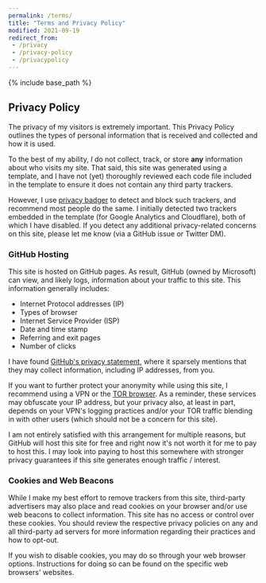```yaml
---
permalink: /terms/
title: "Terms and Privacy Policy"
modified: 2021-09-19
redirect_from:
 - /privacy
 - /privacy-policy
 - /privacypolicy
---
```


{% include base_path %}

## Privacy Policy

The privacy of my visitors is extremely important. This Privacy Policy outlines the types of personal information that is received and collected and how it is used.

To the best of my ability, _I_ do not collect, track, or store **any** information about who visits my site. That said, this site was generated using a template, and I have not (yet) thoroughly reviewed each code file included in the template to ensure it does not contain any third party trackers. 

However, I use [privacy badger](https://privacybadger.org/) to detect and block such trackers, and recommend most people do the same. I initially detected two trackers embedded in the template (for Google Analytics and Cloudflare), both of which I have disabled. If you detect any additional privacy-related concerns on this site, please let me know (via a GitHub issue or Twitter DM).

### GitHub Hosting
This site is hosted on GitHub pages. As result, GitHub (owned by Microsoft) can view, and likely logs, information about your traffic to this site. This information generally includes:

* Internet Protocol addresses (IP)
* Types of browser
* Internet Service Provider (ISP)
* Date and time stamp
* Referring and exit pages
* Number of clicks

I have found [GitHub's privacy statement](https://docs.github.com/en/github/site-policy/github-privacy-statement#github-pages), where it sparsely mentions that they may collect information, including IP addresses, from you.

If you want to further protect your anonymity while using this site, I recommend using a VPN or the [TOR browser](https://www.torproject.org/download/). As a reminder, these services may obfuscate your IP address, but your privacy also, at least in part, depends on your VPN's logging practices and/or your TOR traffic blending in with other users (which should not be a concern for this site).

I am not entirely satisfied with this arrangement for multiple reasons, but GitHub will host this site for free and right now it's not worth it for me to pay to host this. I may look into paying to host this somewhere with stronger privacy guarantees if this site generates enough traffic / interest.

### Cookies and Web Beacons
While I make my best effort to remove trackers from this site, third-party advertisers may also place and read cookies on your browser and/or use web beacons to collect information. This site has no access or control over these cookies. You should review the respective privacy policies on any and all third-party ad servers for more information regarding their practices and how to opt-out.

If you wish to disable cookies, you may do so through your web browser options. Instructions for doing so can be found on the specific web browsers' websites.
